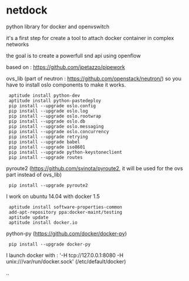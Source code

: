 # netdock
python library for docker and openvswitch

it's a first step for create a tool to attach docker container in complex networks

the goal is to create a powerfull snd api using openflow

based on : https://github.com/jpetazzo/pipework

ovs_lib (part of neutron : https://github.com/openstack/neutron/) so you have to install oslo components to make it works.

     aptitude install python-dev  
     aptitude install python-pastedeploy
     pip install --upgrade oslo.config
     pip install --upgrade oslo.log
     pip install --upgrade oslo.rootwrap
     pip install --upgrade oslo.db
     pip install --upgrade oslo.messaging
     pip install --upgrade oslo.concurrency
     pip install --upgrade retrying
     pip install --upgrade babel
     pip install --upgrade iso8601
     pip install --upgrade python-keystoneclient
     pip install --upgrade routes

pyroute2 (https://github.com/svinota/pyroute2, it will be used for the ovs part instead of ovs_lib)

     pip install --upgrade pyroute2

I work on ubuntu 14.04 with docker 1.5

     aptitude install software-properties-common
     add-apt-repository ppa:docker-maint/testing
     aptitude update
     aptitude install docker.io

python-py (https://github.com/docker/docker-py)

     pip install --upgrade docker-py

I launch docker with : '-H tcp://127.0.0.1:8080 -H unix:///var/run/docker.sock' (/etc/default/docker)

..
